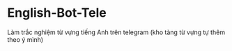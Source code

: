 # English-Bot-Tele
Làm trắc nghiệm từ vựng tiếng Anh trên telegram (kho tàng từ vựng tự thêm theo ý mình)
